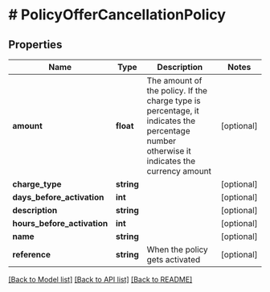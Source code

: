 # # PolicyOfferCancellationPolicy

## Properties

Name | Type | Description | Notes
------------ | ------------- | ------------- | -------------
**amount** | **float** | The amount of the policy. If the charge type is percentage, it indicates the percentage number otherwise it indicates the currency amount | [optional]
**charge_type** | **string** |  | [optional]
**days_before_activation** | **int** |  | [optional]
**description** | **string** |  | [optional]
**hours_before_activation** | **int** |  | [optional]
**name** | **string** |  | [optional]
**reference** | **string** | When the policy gets activated | [optional]

[[Back to Model list]](../../README.md#models) [[Back to API list]](../../README.md#endpoints) [[Back to README]](../../README.md)
